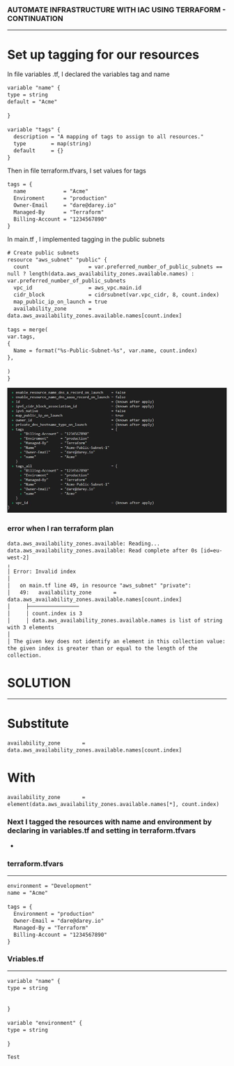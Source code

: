 ### AUTOMATE INFRASTRUCTURE WITH IAC USING TERRAFORM - CONTINUATION
---

# Set up tagging for our resources

In file variables .tf, I declared the variables tag and name

```
variable "name" {
type = string
default = "Acme"

}

variable "tags" {
  description = "A mapping of tags to assign to all resources."
  type        = map(string)
  default     = {}
}

```
Then in file terraform.tfvars, I set values for tags

```
tags = {
  name            = "Acme"
  Enviroment      = "production"
  Owner-Email     = "dare@darey.io"
  Managed-By      = "Terraform"
  Billing-Account = "1234567890"
}

```

In main.tf , I implemented tagging in the public subnets

```
# Create public subnets
resource "aws_subnet" "public" {
  count                   = var.preferred_number_of_public_subnets == null ? length(data.aws_availability_zones.available.names) : var.preferred_number_of_public_subnets
  vpc_id                  = aws_vpc.main.id
  cidr_block              = cidrsubnet(var.vpc_cidr, 8, count.index)
  map_public_ip_on_launch = true
  availability_zone       = data.aws_availability_zones.available.names[count.index]

tags = merge(
var.tags,
{
  Name = format("%s-Public-Subnet-%s", var.name, count.index)
},

)
}

```

![Tagging Public Subnets](./images/tagging1.JPG)  

### error when I ran terraform plan

```
data.aws_availability_zones.available: Reading...
data.aws_availability_zones.available: Read complete after 0s [id=eu-west-2]
╷
│ Error: Invalid index
│
│   on main.tf line 49, in resource "aws_subnet" "private":
│   49:   availability_zone       = data.aws_availability_zones.available.names[count.index]
│     ├────────────────
│     │ count.index is 3
│     │ data.aws_availability_zones.available.names is list of string with 3 elements
│
│ The given key does not identify an element in this collection value: the given index is greater than or equal to the length of the collection.

```

# SOLUTION
---
# Substitute

```
availability_zone       = data.aws_availability_zones.available.names[count.index]
```
# With

```
availability_zone       = element(data.aws_availability_zones.available.names[*], count.index)
```

### Next I tagged the resources with name and environment by declaring in variables.tf and setting in terraform.tfvars
-

### terraform.tfvars
---
```
environment = "Development"
name = "Acme"

tags = {
  Environment = "production"
  Owner-Email = "dare@darey.io"
  Managed-By = "Terraform"
  Billing-Account = "1234567890"
}
```

### Vriables.tf
---
```
variable "name" {
type = string


}

variable "environment" {
type = string

}
```
```
Test
```

